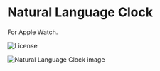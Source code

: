 # Natural Language Clock
  For Apple Watch.

![License](https://img.shields.io/dub/l/vibe-d.svg)

![Natural Language Clock image](https://raw.githubusercontent.com/chadkeck/Natural-Language-Clock/master/assets/watch.png)


